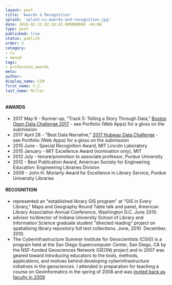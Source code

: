 ```yaml
---
layout: post
title: 'Awards & Recognition'
splash: 'splash-cv-awards-and-recognition.jpg'
date: 2016-02-13 02:18:42.000000000 -04:00
type: post
published: true
status: publish
order: 5
category:
- cv
- menud
tags:
- profession,awards
meta:
author:
display_name: CCM
first_name: C.C.
last_name: Miller
---
```


#### AWARDS
* 2017 May 6 - Runner-up, "Track 5: Telling a Story Through Data," [Boston Open Data Challenge 2017](https://docs.google.com/document/d/1STCtJdz5u2hAj0PAtwz1IcgyB16CM4Ak9artnkywv3U/edit) - see <span class="copy-trigger" data-type="slug" data-id="cv-portfolio-digital">Portfolio (Web Apps)</span> for a gloss on the submission
* 2017 April 28 - "Best Data Narrative," [2017 Hubway Data Challenge](https://www.thehubway.com/blog/2017-datachallenge-winners) - see <span class="copy-trigger" data-type="slug" data-id="cv-portfolio-digital">Portfolio (Web Apps)</span> for a gloss on the submission
* 2015 June - Special Recognition Award, MIT Lincoln Laboratory
* 2015 January - MIT Excellence Award (nomination only), MIT
* 2012 July - tenure/promotion to associate professor, Purdue University
* 2012 - Best Publication Award, American Society for Engineering Education: Engineering Libraries Division 
* 2009 - John H. Moriarty Award for Excellence in Library Service, Purdue University Libraries

#### RECOGNITION

* represented an "established library GIS program" at "GIS in Every Library," Maps and Geography Round Table talk and panel, American Library Association Annual Conference, Washington D.C. June 2010.
* advisor to/director of Indiana University School of Library and Information Science graduate student "directed reading" project on spatializing library repository full text collections. June, 2010 ­ December, 2010.
* The Cyberinfrastructure Summer Institute for Geoscientists (CSIG) is a program held at the San Diego Supercomputer Center, San Diego, CA by the NSF-­funded Geosciences Network (GEON) project and in 2007 was geared toward introducing educators to the tools, methods, applications, and motives behind developing cyberinfrastructure initiatives in the geosciences. I attended in preparation for teaching a course on Geoinformatics in the spring of 2008 and was [invited back as faculty in 2009](http://www.geongrid.org/index.php/education/si_faculty/csig_2009)
